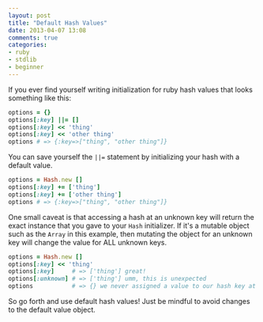 ```yaml
---
layout: post
title: "Default Hash Values"
date: 2013-04-07 13:08
comments: true
categories:
- ruby
- stdlib
- beginner
---
```


If you ever find yourself writing initialization for ruby hash values that
looks something like this:

```ruby
options = {}
options[:key] ||= []
options[:key] << 'thing'
options[:key] << 'other thing'
options # => {:key=>["thing", "other thing"]}
```

You can save yourself the `||=` statement by initializing your hash with a default value.

```ruby
options = Hash.new []
options[:key] += ['thing']
options[:key] += ['other thing']
options # => {:key=>["thing", "other thing"]}
```

One small caveat is that accessing a hash at an unknown key will return
the exact instance that you gave to your `Hash` initializer. If it's a mutable object
such as the `Array` in this example, then mutating the object for an unknown key
will change the value for ALL unknown keys.

```ruby
options = Hash.new []
options[:key] << 'thing'
options[:key]     # => ['thing'] great!
options[:unknown] # => ['thing'] umm, this is unexpected
options           # => {} we never assigned a value to our hash key at all!
```

So go forth and use default hash values! Just be mindful to avoid changes to the
default value object.
